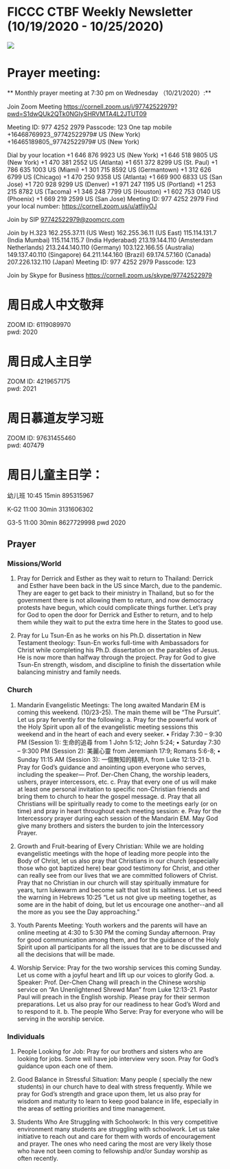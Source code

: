
# FICCC CTBF Weekly Newsletter (10/19/2020 - 10/25/2020)

![](https://i.ibb.co/M8dPRVY/We-Chat-Image-20201021085320.jpg)




# Prayer meeting:
	
** Monthly prayer meeting at 7:30 pm on Wednesday （10/21/2020）:**



Join Zoom Meeting
https://cornell.zoom.us/j/97742522979?pwd=S1dwQUk2QTk0NGIySHRVMTA4L2JTUT09

Meeting ID: 977 4252 2979
Passcode: 123
One tap mobile
+16468769923,,97742522979# US (New York)
+16465189805,,97742522979# US (New York)

Dial by your location
        +1 646 876 9923 US (New York)
        +1 646 518 9805 US (New York)
        +1 470 381 2552 US (Atlanta)
        +1 651 372 8299 US (St. Paul)
        +1 786 635 1003 US (Miami)
        +1 301 715 8592 US (Germantown)
        +1 312 626 6799 US (Chicago)
        +1 470 250 9358 US (Atlanta)
        +1 669 900 6833 US (San Jose)
        +1 720 928 9299 US (Denver)
        +1 971 247 1195 US (Portland)
        +1 253 215 8782 US (Tacoma)
        +1 346 248 7799 US (Houston)
        +1 602 753 0140 US (Phoenix)
        +1 669 219 2599 US (San Jose)
Meeting ID: 977 4252 2979
Find your local number: https://cornell.zoom.us/u/atfiiyOJ

Join by SIP
97742522979@zoomcrc.com

Join by H.323
162.255.37.11 (US West)
162.255.36.11 (US East)
115.114.131.7 (India Mumbai)
115.114.115.7 (India Hyderabad)
213.19.144.110 (Amsterdam Netherlands)
213.244.140.110 (Germany)
103.122.166.55 (Australia)
149.137.40.110 (Singapore)
64.211.144.160 (Brazil)
69.174.57.160 (Canada)
207.226.132.110 (Japan)
Meeting ID: 977 4252 2979
Passcode: 123

Join by Skype for Business
https://cornell.zoom.us/skype/97742522979






# 周日成人中文敬拜      
ZOOM ID: 6119089970     
pwd: 2020

# 周日成人主日学          
ZOOM ID: 4219657175      
pwd: 2021
	
# 周日慕道友学习班      
ZOOM ID: 97631455460   
pwd: 407479

# 周日儿童主日学： 

幼儿班  10:45      15min       895315967

K-G2      11:00      30min       3131606302

G3-5      11:00      30min       8627729998
pwd 2020

## Prayer

### Missions/World 
1) Pray for Derrick and Esther as they wait to return to Thailand: Derrick and Esther have been back in the US since March, due to the pandemic. They are eager to get back to their ministry in Thailand, but so for the government there is not allowing them to return, and now democracy protests have begun, which could complicate things further. Let’s pray for God to open the door for Derrick and Esther to return, and to help them while they wait to put the extra time here in the States to good use.

2) Pray for Lu Tsun-En as he works on his Ph.D. dissertation in New Testament theology: Tsun-En works full-time with Ambassadors for Christ while completing his Ph.D. dissertation on the parables of Jesus. He is now more than halfway through the project. Pray for God to give Tsun-En strength, wisdom, and discipline to finish the dissertation while balancing ministry and family needs.



### Church                                                                                                                                                                                                                                                                             
1. Mandarin Evangelistic Meetings:  The long awaited Mandarin EM is coming this weekend. (10/23-25).  The main theme will be “The Pursuit”. Let us pray fervently for the following:
a. Pray for the powerful work of the Holy Spirit upon all of the evangelistic meeting sessions this weekend and in the heart of each and every seeker.
• Friday 7:30 – 9:30 PM (Session 1): 生命的追尋 from 1 John 5:12; John 5:24;
• Saturday 7:30 – 9:300 PM (Session 2): 美麗心靈 from Jeremianh 17:9; Romans 5:6-8;
• Sunday 11:15 AM (Session 3): 一個無知的精明人  from Luke 12:13-21
b. Pray for God’s guidance and anointing upon everyone who serves, including the speaker— Prof. Der-Chen Chang, the worship leaders, ushers, prayer intercessors, etc.
c. Pray that every one of us will make at least one personal invitation to specific non-Christian friends and bring them to church to hear the gospel message.
d. Pray that all Christians will be spiritually ready to come to the meetings early (or on time) and pray in heart throughout each meeting session:
e. Pray for the Intercessory prayer during each session of the Mandarin EM. May God give many brothers and sisters the burden to join the Intercessory Prayer.

2. Growth and Fruit-bearing of Every Christian:  While we are holding evangelistic meetings with the hope of leading more people into the Body of Christ, let us also pray that Christians in our church (especially those who got baptized here) bear good testimony for Christ, and other can really see from our lives that we are committed followers of Christ. Pray that no Christian in our church will stay spiritually immature for years, turn lukewarm and become salt that lost its saltiness. Let us heed the warning in Hebrews 10:25 “Let us not give up meeting together, as some are in the habit of doing, but let us encourage one another--and all the more as you see the Day approaching.”

3. Youth Parents Meeting: Youth workers and the parents will have an online meeting at 4:30 to 5:30 PM the coming Sunday afternoon. Pray for good communication among them, and for the guidance of the Holy Spirit upon all participants for all the issues that are to be discussed and all the decisions that will be made.

4. Worship Service: Pray for the two worship services this coming Sunday.  Let us come with a joyful heart and lift up our voices to glorify God.
a. Speaker:  Prof. Der-Chen Chang will preach in the Chinese worship service on “An Unenlightened Shrewd Man” from Luke 12:13-21.   Pastor Paul will preach in the English worship. Please pray for their sermon preparations. Let us also pray for our readiness to hear God’s Word and to respond to it.
b. The people Who Serve: Pray for everyone who will be serving in the worship service.


### Individuals
1. People Looking for Job: Pray for our brothers and sisters who are looking for jobs. Some will have job interview very soon.  Pray for God’s guidance upon each one of them.

2. Good Balance in Stressful Situation: Many people ( specially the new students) in our church have to deal with stress frequently.  While we pray for God’s strength and grace upon them, let us also pray for wisdom and maturity to learn to keep good balance in life, especially in the areas of setting priorities and time management.

3. Students Who Are Struggling with Schoolwork: In this very competitive environment many students are struggling with schoolwork. Let us take initiative to reach out and care for them with words of encouragement and prayer.  The ones who need caring the most are very likely those who have not been coming to fellowship and/or Sunday worship as often recently.

